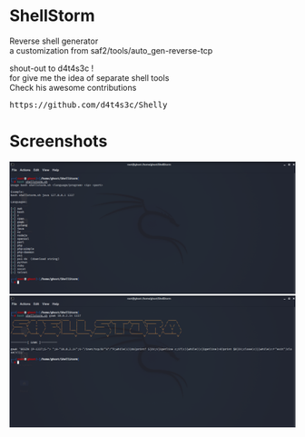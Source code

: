 # ShellStorm
Reverse shell generator  
a customization from saf2/tools/auto_gen-reverse-tcp  

shout-out to d4t4s3c !  
for give me the idea of separate shell tools  
Check his awesome contributions  
<pre>https://github.com/d4t4s3c/Shelly</pre>

# Screenshots
![alt text](https://github.com/0bfxGH0ST/ShellStorm/blob/main/screenshots/screenshot01.png)  
![alt text](https://github.com/0bfxGH0ST/ShellStorm/blob/main/screenshots/screenshot02.png)  

